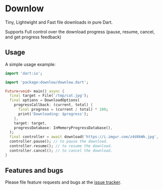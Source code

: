 # Downlow

Tiny, Lightwight and Fast file downloads in pure Dart.

Supports Full control over the download progress (pause, resume, cancel, and get progress feedback)

## Usage

A simple usage example:

```dart
import 'dart:io';

import 'package:downlow/downlow.dart';

Future<void> main() async {
  final target = File('/tmp/cat.jpg');
  final options = DownloadOptions(
    progressCallback: (current, total) {
      final progress = (current / total) * 100;
      print('Downloading: $progress');
    },
    target: target,
    progressDatabase: InMemoryProgressDatabase(),
  );
  final controller = await download('https://i.imgur.com/z4d4kWk.jpg', options);
  controller.pause(); // to pause the download.
  controller.resume(); // to resume the download.
  controller.cancel(); // to cancel the download.
}
```

## Features and bugs

Please file feature requests and bugs at the [issue tracker][tracker].

[tracker]: http://example.com/issues/replaceme
